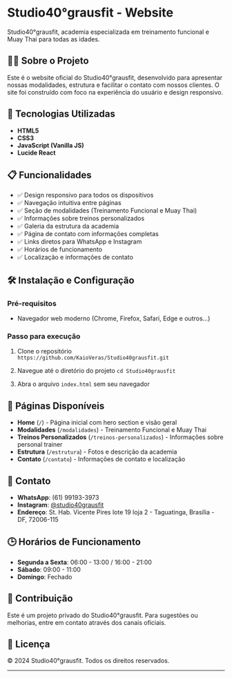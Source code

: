 # Studio40°grausfit - Website

Studio40°grausfit, academia especializada em treinamento funcional e Muay Thai para todas as idades.

## 🏋️‍♂️ Sobre o Projeto

Este é o website oficial do Studio40°grausfit, desenvolvido para apresentar nossas modalidades, estrutura e facilitar o contato com nossos clientes. O site foi construído com foco na experiência do usuário e design responsivo.

## 🚀 Tecnologias Utilizadas

- **HTML5**
- **CSS3**
- **JavaScript (Vanilla JS)**
- **Lucide React**

## 📋 Funcionalidades

- ✅ Design responsivo para todos os dispositivos
- ✅ Navegação intuitiva entre páginas
- ✅ Seção de modalidades (Treinamento Funcional e Muay Thai)
- ✅ Informações sobre treinos personalizados
- ✅ Galeria da estrutura da academia
- ✅ Página de contato com informações completas
- ✅ Links diretos para WhatsApp e Instagram
- ✅ Horários de funcionamento
- ✅ Localização e informações de contato

## 🛠️ Instalação e Configuração

### Pré-requisitos

- Navegador web moderno (Chrome, Firefox, Safari, Edge e outros...)

### Passo para execução

1. Clone o repositório
   `https://github.com/KaioVeras/Studio40grausfit.git`

2. Navegue até o diretório do projeto
   `cd Studio40grausfit`

3. Abra o arquivo `index.html` sem seu navegador

## 🎨 Páginas Disponíveis

- **Home** (`/`) - Página inicial com hero section e visão geral
- **Modalidades** (`/modalidades`) - Treinamento Funcional e Muay Thai
- **Treinos Personalizados** (`/treinos-personalizados`) - Informações sobre personal trainer
- **Estrutura** (`/estrutura`) - Fotos e descrição da academia
- **Contato** (`/contato`) - Informações de contato e localização

## 📱 Contato

- **WhatsApp**: (61) 99193-3973
- **Instagram**: [@studio40grausfit](https://instagram.com/studio40grausfit)
- **Endereço**: St. Hab. Vicente Pires lote 19 loja 2 - Taguatinga, Brasília - DF, 72006-115

## 🕒 Horários de Funcionamento

- **Segunda a Sexta**: 06:00 - 13:00 / 16:00 - 21:00
- **Sábado**: 09:00 - 11:00
- **Domingo**: Fechado

## 🤝 Contribuição

Este é um projeto privado do Studio40°grausfit. Para sugestões ou melhorias, entre em contato através dos canais oficiais.

## 📄 Licença

© 2024 Studio40°grausfit. Todos os direitos reservados.

---

